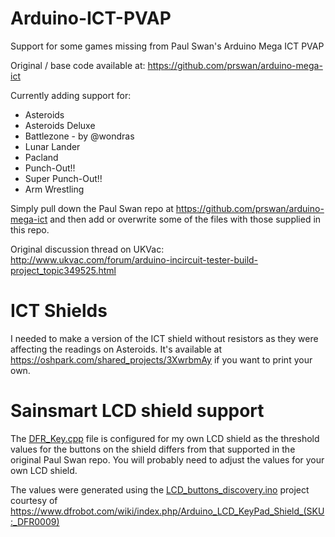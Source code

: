 # Arduino-ICT-PVAP
Support for some games missing from Paul Swan's Arduino Mega ICT PVAP

Original / base code available at:
https://github.com/prswan/arduino-mega-ict

Currently adding support for:
- Asteroids
- Asteroids Deluxe
- Battlezone - by @wondras
- Lunar Lander
- Pacland
- Punch-Out!!
- Super Punch-Out!!
- Arm Wrestling

Simply pull down the Paul Swan repo at https://github.com/prswan/arduino-mega-ict and then add or overwrite some of the files with those supplied in this repo.

Original discussion thread on UKVac:
http://www.ukvac.com/forum/arduino-incircuit-tester-build-project_topic349525.html

# ICT Shields
I needed to make a version of the ICT shield without resistors as they were affecting the readings on Asteroids.
It's available at https://oshpark.com/shared_projects/3XwrbmAy if you want to print your own.

# Sainsmart LCD shield support
The [DFR_Key.cpp](/libraries/DFR_Key/DFR_Key.cpp) file is configured for my own LCD shield as the threshold values for the buttons on the shield differs from that supported in the original Paul Swan repo. You will probably need to adjust the values for your own LCD shield.

The values were generated using the [LCD_buttons_discovery.ino](/extras/LCD_buttons_discovery.ino) project courtesy of https://www.dfrobot.com/wiki/index.php/Arduino_LCD_KeyPad_Shield_(SKU:_DFR0009)
